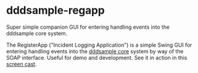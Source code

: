 # dddsample-regapp
Super simple companion GUI for entering handling events into the dddsample core system.

The RegisterApp ("Incident Logging Application") is a simple Swing GUI for entering handling events into the [dddsample core](https://github.com/citerus/dddsample-core) system by way of the SOAP interface. Useful for demo and development. See it in action in this [screen cast](https://www.youtube.com/watch?v=eA8xgdtqqs8).
